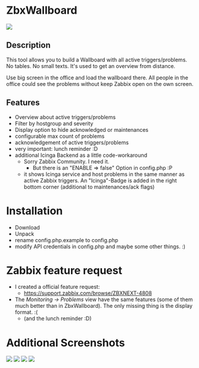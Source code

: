# ZbxWallboard
![](docs/Screenshots/ZbxWallboard_RegularView.png)

## Description
This tool allows you to build a Wallboard with all active triggers/problems. 
No tables. No small texts. It's used to get an overview from distance.

Use big screen in the office and load the wallboard there. All people in the office could see the problems without keep Zabbix open on the own screen.

## Features
* Overview about active triggers/problems
* Filter by hostgroup and severity
* Display option to hide acknowledged or maintenances
* configurable max count of problems
* acknowledgement of active triggers/problems
* very important: lunch reminder :D
* additional Icinga Backend as a little code-workaround
  * Sorry Zabbix Community. I need it. 
    * But there is an "ENABLE => false" Option in config.php :P
  * it shows Icinga service and host problems in the same manner as active Zabbix triggers. An "Icinga"-Badge is added in the right bottom corner (additional to maintenances/ack flags)

# Installation
* Download
* Unpack
* rename config.php.example to config.php
* modify API credentials in config.php and maybe some other things. :)

# Zabbix feature request
* I created a official feature request:
  * https://support.zabbix.com/browse/ZBXNEXT-4808
* The _Monitoring -> Problems_ view have the same features (some of them much better than in ZbxWallboard). The only missing thing is the display format. :(
  * (and the lunch reminder :D)

# Additional Screenshots
![](docs/Screenshots/ZbxWallboard_LunchReminder.png)
![](docs/Screenshots/ZbxWallboard_NoProblems.png)
![](docs/Screenshots/ZbxWallboard_Acknowledges.png)
![](docs/Screenshots/ZbxWallboard_ManyProblems.png)
